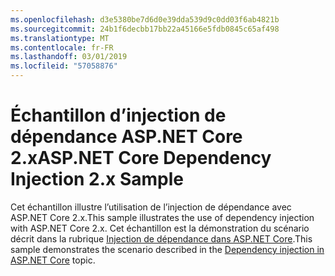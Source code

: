 ```yaml
---
ms.openlocfilehash: d3e5380be7d6d0e39dda539d9c0dd03f6ab4821b
ms.sourcegitcommit: 24b1f6decbb17bb22a45166e5fdb0845c65af498
ms.translationtype: MT
ms.contentlocale: fr-FR
ms.lasthandoff: 03/01/2019
ms.locfileid: "57058876"
---
```

# <a name="aspnet-core-dependency-injection-2x-sample"></a><span data-ttu-id="4154d-101">Échantillon d’injection de dépendance ASP.NET Core 2.x</span><span class="sxs-lookup"><span data-stu-id="4154d-101">ASP.NET Core Dependency Injection 2.x Sample</span></span>

<span data-ttu-id="4154d-102">Cet échantillon illustre l’utilisation de l’injection de dépendance avec ASP.NET Core 2.x.</span><span class="sxs-lookup"><span data-stu-id="4154d-102">This sample illustrates the use of dependency injection with ASP.NET Core 2.x.</span></span> <span data-ttu-id="4154d-103">Cet échantillon est la démonstration du scénario décrit dans la rubrique [Injection de dépendance dans ASP.NET Core](https://docs.microsoft.com/aspnet/core/fundamentals/dependency-injection).</span><span class="sxs-lookup"><span data-stu-id="4154d-103">This sample demonstrates the scenario described in the [Dependency injection in ASP.NET Core](https://docs.microsoft.com/aspnet/core/fundamentals/dependency-injection) topic.</span></span>
